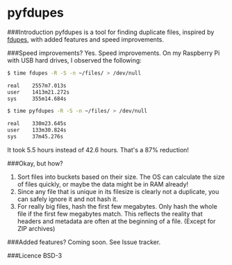 # pyfdupes

###Introduction
pyfdupes is a tool for finding duplicate files, inspired by [fdupes](https://github.com/adrianlopezroche/fdupes),
with added features and speed improvements.

###Speed improvements?
Yes. Speed improvements. On my Raspberry Pi with USB hard drives, I observed the following:
```bash
$ time fdupes -R -S -n ~/files/ > /dev/null

real    2557m7.013s
user    1413m21.272s
sys     355m14.684s

$ time pyfdupes -R -S -n ~/files/ > /dev/null

real    330m23.645s
user    133m30.824s
sys     37m45.276s
```

It took 5.5 hours instead of 42.6 hours. That's a 87% reduction!

###Okay, but how?
1. Sort files into buckets based on their size. The OS can calculate the size of files quickly, or maybe the data might be in RAM already!
2. Since any file that is unique in its filesize is clearly not a duplicate, you can safely ignore it and not hash it.
3. For really big files, hash the first few megabytes. Only hash the whole file if the first few megabytes match. 
This reflects the reality that headers and metadata are often at the beginning of a file. (Except for ZIP archives)


###Added features?
Coming soon. See Issue tracker. 

###Licence
BSD-3
